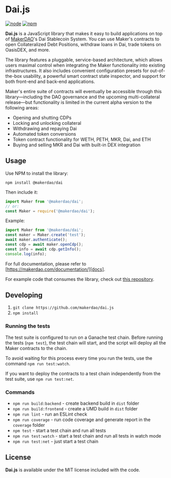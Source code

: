# Dai.js

[![node][node]][node-url]
[![npm][npm]][npm-url]
<!-- these will work once the repo is public
[![tests][tests]][tests-url]
[![coverage][cover]][cover-url]
-->

**Dai.js** is a JavaScript library that makes it easy to build applications on top of [MakerDAO][makerdao]'s Dai Stablecoin System. You can use Maker's contracts to open Collateralized Debt Positions, withdraw loans in Dai, trade tokens on OasisDEX, and more.

The library features a pluggable, service-based architecture, which allows users maximal control when integrating the Maker functionality into existing infrastructures. It also includes convenient configuration presets for out-of-the-box usability, a powerful smart contract state inspector, and support for both front-end and back-end applications.

Maker's entire suite of contracts will eventually be accessible through this library—including the DAO governance and the upcoming multi-collateral release—but functionality is limited in the current alpha version to the following areas:

* Opening and shutting CDPs
* Locking and unlocking collateral
* Withdrawing and repaying Dai
* Automated token conversions
* Token contract functionality for WETH, PETH, MKR, Dai, and ETH
* Buying and selling MKR and Dai with built-in DEX integration

## Usage

Use NPM to install the library:
```
npm install @makerdao/dai
```

Then include it:

```js
import Maker from '@makerdao/dai';
// or:
const Maker = require('@makerdao/dai');
```

Example:
```js
import Maker from '@makerdao/dai';
const maker = Maker.create('test');
await maker.authenticate();
const cdp = await maker.openCdp();
const info = await cdp.getInfo();
console.log(info);
```

For full documentation, please refer to [https://makerdao.com/documentation/][docs].

For example code that consumes the library, check out [this repository](https://github.com/makerdao/integration-examples).

## Developing

1. `git clone https://github.com/makerdao/dai.js`
2. `npm install`

### Running the tests

The test suite is configured to run on a Ganache test chain. Before running the tests (`npm test`), the test chain will start, and the script will deploy all the Maker contracts to the chain.

To avoid waiting for this process every time you run the tests, use the command `npm run test:watch`.

If you want to deploy the contracts to a test chain independently from the test suite, use `npm run test:net`.

### Commands

- `npm run build:backend` - create backend build in `dist` folder
- `npm run build:frontend` - create a UMD build in `dist` folder
- `npm run lint` - run an ESLint check
- `npm run coverage` - run code coverage and generate report in the `coverage` folder
- `npm test` - start a test chain and run all tests
- `npm run test:watch` - start a test chain and run all tests in watch mode
- `npm run test:net` - just start a test chain

## License

**Dai.js** is available under the MIT license included with the code.

[npm]: https://img.shields.io/badge/npm-5.6.0-blue.svg
[npm-url]: https://npmjs.com/

[node]: https://img.shields.io/node/v/latest.svg
[node-url]: https://nodejs.org

[tests]: http://img.shields.io/travis/makerdao/dai.js.svg
[tests-url]: https://travis-ci.org/makerdao/dai.js

[cover]: https://codecov.io/gh/makerdao/dai.js/branch/master/graph/badge.svg
[cover-url]: https://codecov.io/gh/makerdao/dai.js

[makerdao]: https://makerdao.com
[docs]: https://makerdao.com/documentation
